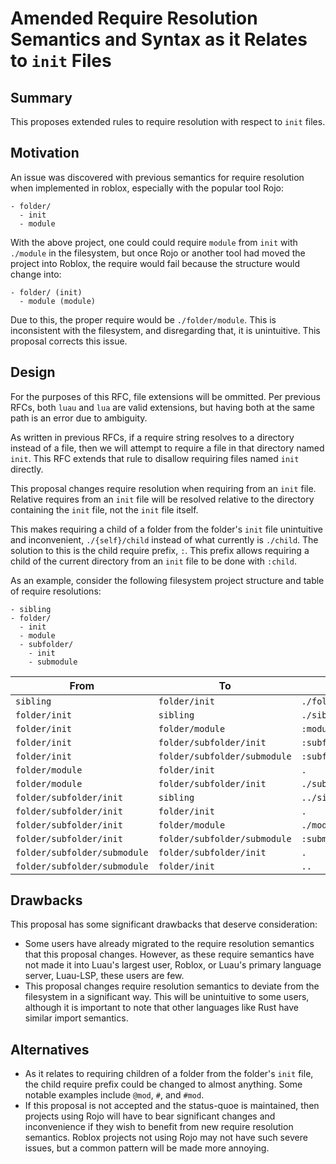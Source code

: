 # Amended Require Resolution Semantics and Syntax as it Relates to `init` Files

## Summary

This proposes extended rules to require resolution with respect to `init` files.

## Motivation

An issue was discovered with previous semantics for require resolution when implemented in roblox, especially with the popular tool Rojo:

```
- folder/
  - init
  - module
```

With the above project, one could could require `module` from `init` with `./module` in the filesystem, but once Rojo or another tool had moved the project into Roblox, the require would fail because the structure would change into:

```
- folder/ (init)
  - module (module)
```

Due to this, the proper require would be `./folder/module`. This is inconsistent with the filesystem, and disregarding that, it is unintuitive. This proposal corrects this issue.

## Design

For the purposes of this RFC, file extensions will be ommitted. Per previous RFCs, both `luau` and `lua` are valid extensions, but having both at the same path is an error due to ambiguity.

As written in previous RFCs, if a require string resolves to a directory instead of a file, then we will attempt to require a file in that directory named `init`. This RFC extends that rule to disallow requiring files named `init` directly.

This proposal changes require resolution when requiring from an `init` file. Relative requires from an `init` file will be resolved relative to the directory containing the `init` file, not the `init` file itself.

This makes requiring a child of a folder from the folder's `init` file unintuitive and inconvenient, `./{self}/child` instead of what currently is `./child`. The solution to this is the child require prefix, `:`. This prefix allows requiring a child of the current directory from an `init` file to be done with `:child`.

As an example, consider the following filesystem project structure and table of require resolutions:

```
- sibling
- folder/
  - init
  - module
  - subfolder/
    - init
	- submodule
```

| From                         | To                           | Path                   |
| ---------------------------- | ---------------------------- | ---------------------- |
| `sibling`                    | `folder/init`                | `./folder`             |
| `folder/init`                | `sibling`                    | `./sibling`            |
| `folder/init`                | `folder/module`              | `:module`              |
| `folder/init`                | `folder/subfolder/init`      | `:subfolder`           |
| `folder/init`                | `folder/subfolder/submodule` | `:subfolder/submodule` |
| `folder/module`              | `folder/init`                | `.`                    |
| `folder/module`              | `folder/subfolder/init`      | `./subfolder`          |
| `folder/subfolder/init`      | `sibling`                    | `../sibling`           |
| `folder/subfolder/init`      | `folder/init`                | `.`                    |
| `folder/subfolder/init`      | `folder/module`              | `./module`             |
| `folder/subfolder/init`      | `folder/subfolder/submodule` | `:submodule`           |
| `folder/subfolder/submodule` | `folder/subfolder/init`      | `.`                    |
| `folder/subfolder/submodule` | `folder/init`                | `..`                   |

## Drawbacks

This proposal has some significant drawbacks that deserve consideration:

- Some users have already migrated to the require resolution semantics that this proposal changes. However, as these require semantics have not made it into Luau's largest user, Roblox, or Luau's primary language server, Luau-LSP, these users are few.
- This proposal changes require resolution semantics to deviate from the filesystem in a significant way. This will be unintuitive to some users, although it is important to note that other languages like Rust have similar import semantics.

## Alternatives

- As it relates to requiring children of a folder from the folder's `init` file, the child require prefix could be changed to almost anything. Some notable examples include `@mod`, `#`, and `#mod`.
- If this proposal is not accepted and the status-quoe is maintained, then projects using Rojo will have to bear significant changes and inconvenience if they wish to benefit from new require resolution semantics. Roblox projects not using Rojo may not have such severe issues, but a common pattern will be made more annoying.
